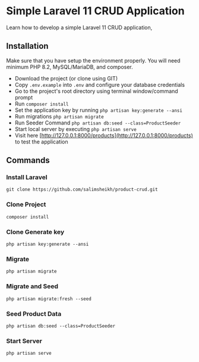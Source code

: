 # Simple Laravel 11 CRUD Application
Learn how to develop a simple Laravel 11 CRUD application, 

## Installation 
Make sure that you have setup the environment properly. You will need minimum PHP 8.2, MySQL/MariaDB, and composer.

- Download the project (or clone using GIT)
- Copy `.env.example` into `.env` and configure your database credentials
- Go to the project's root directory using terminal window/command prompt
- Run `composer install`
- Set the application key by running `php artisan key:generate --ansi`
- Run migrations `php artisan migrate`
- Run Seeder Command `php artisan db:seed --class=ProductSeeder`
- Start local server by executing `php artisan serve`
- Visit here [http://127.0.0.1:8000/products](http://127.0.0.1:8000/products) to test the application


## Commands

### Install Laravel

```base
git clone https://github.com/salimsheikh/product-crud.git
```

### Clone Project
```base
composer install
```

### Clone Generate key
```base
php artisan key:generate --ansi
```

### Migrate
```base
php artisan migrate
```

### Migrate and Seed
```base
php artisan migrate:fresh --seed
```

### Seed Product Data
```base
php artisan db:seed --class=ProductSeeder
```

### Start Server
```base
php artisan serve
```